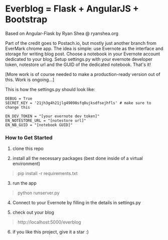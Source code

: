 # Everblog = Flask + AngularJS + Bootstrap 
Based on Angular-Flask by Ryan Shea @ ryanshea.org

Part of the credit goes to Postach.io, but mostly just another branch from EverMark chrome app.
The idea is simple: use Evernote as the interface and storage for writing blog post. 
Choose a notebook in your Evernote account dedicated to your blog. Setup settings.py with your evernote developer token, notestore url and the GUID 
of the dedicated notebook. That's it! 

[More work is of course needed to make a production-ready version out of this. Work is ongoing...]

This is how the settings.py should look like:
```
DEBUG = True
SECRET_KEY = '21jh3g4h21jlg49090sfq0ujksdfsejhfls' # make sure to change this

EN_DEV_TOKEN = "[your evernote dev token]"
EN_NOTESTORE_URL = "[notestore url]"
EN_NB_GUID = "[notebook GUID]"
```

### How to Get Started

1. clone this repo

2. install all the necessary packages (best done inside of a virtual environment)
> pip install -r requirements.txt

3. run the app
> python runserver.py

4. Connect to your Evernote by filling in the details in settings.py

5. check out your blog
> http://localhost:5000/everblog

6. if you like this project, give it a star :)
